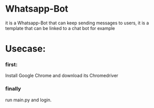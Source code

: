 # Whatsapp-Bot
it is a Whatsapp-Bot that can keep sending messages to users, it is a template that can be linked to a chat bot for example

# Usecase:

### first:
Install Google Chrome and download its Chromedriver
### finally
run  main.py and login.
